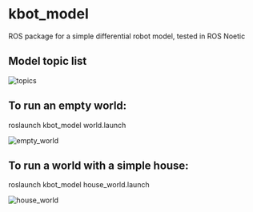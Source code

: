 # kbot_model
ROS package for a simple differential robot model, tested in ROS Noetic

## Model topic list
![topics](https://user-images.githubusercontent.com/34657692/125182735-241c0880-e1d6-11eb-8d82-4af672afafc1.jpg)

## To run an empty world:
roslaunch kbot_model world.launch

![empty_world](https://user-images.githubusercontent.com/34657692/125182466-cedef780-e1d3-11eb-8586-ee440f0a862c.jpg)

## To run a world with a simple house:
roslaunch kbot_model house_world.launch
  
![house_world](https://user-images.githubusercontent.com/34657692/125182474-e3bb8b00-e1d3-11eb-945c-5b3379c2c3f5.jpg)
